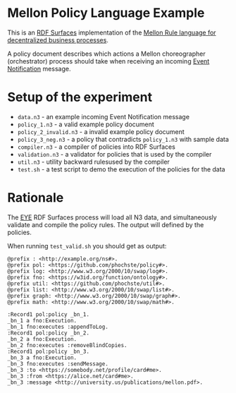 # Mellon Policy Language Example

This is an [RDF Surfaces](https://josd.github.io/surface/) implementation of the [Mellon Rule language for decentralized business processes](https://mellonscholarlycommunication.github.io/spec-rulelanguage/).

A policy document describes which actions a Mellon choreographer (orchestrator) process 
should take when receiving an incoming [Event Notification](https://www.eventnotifications.net)
message.

# Setup of the experiment

- `data.n3` - an example incoming Event Notification message
- `policy_1.n3` - a valid example policy document
- `policy_2_invalid.n3` - a invalid example policy document
- `policy_3_neg.n3` - a policy that contradicts `policy_1.n3` with sample data
- `compiler.n3` - a compiler of policies into RDF Surfaces
- `validation.n3` - a validator for policies that is used by the compiler
- `util.n3` - utility backward rulesused by the compiler
- `test.sh` - a test script to demo the execution of the policies for the data

# Rationale

The [EYE](https://github.com/josd/eyehttps://github.com/josd/eye) RDF Surfaces process will load all N3 data, and simultaneously validate and compile
the policy rules. The output will defined by the policies.

When running `test_valid.sh` you should get as output:

```
@prefix : <http://example.org/ns#>.
@prefix pol: <https://github.com/phochste/policy#>.
@prefix log: <http://www.w3.org/2000/10/swap/log#>.
@prefix fno: <https://w3id.org/function/ontology#>.
@prefix util: <https://github.com/phochste/util#>.
@prefix list: <http://www.w3.org/2000/10/swap/list#>.
@prefix graph: <http://www.w3.org/2000/10/swap/graph#>.
@prefix math: <http://www.w3.org/2000/10/swap/math#>.

:Record1 pol:policy _bn_1.
_bn_1 a fno:Execution.
_bn_1 fno:executes :appendToLog.
:Record1 pol:policy _bn_2.
_bn_2 a fno:Execution.
_bn_2 fno:executes :removeBlindCopies.
:Record1 pol:policy _bn_3.
_bn_3 a fno:Execution.
_bn_3 fno:executes :sendMessage.
_bn_3 :to <https://somebody.net/profile/card#me>.
_bn_3 :from <https://alice.net/card#me>.
_bn_3 :message <http://university.us/publications/mellon.pdf>.
```